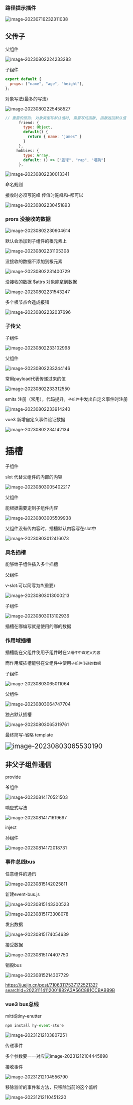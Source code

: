 ### 路径提示插件

![image-20230716232311038](../../../assests/image-20230716232311038.png)

## 父传子

父组件

![image-20230802224233283](../../../assests/image-20230802224233283.png)

子组件

```js
export default {
  props: ["name", "age", "height"],
};
```

对象写法(最多的写法)

![image-20230802225458527](../../../assests/image-20230802225458527.png)

```js
// 重要的原则: 对象类型写默认值时, 需要写成函数, 函数返回默认值
      friend: {
        type: Object,
        default() {
          return { name: "james" }
        }
      },
     hobbies: {
        type: Array,
        default: () => ["篮球", "rap", "唱跳"]
      },
```

![image-20230802230013341](../../../assests/image-20230802230013341.png)

命名规则

接收时必须写驼峰 传值时驼峰和-都可以

![image-20230802230451893](../../../assests/image-20230802230451893.png)

### prors 没接收的数据

![image-20230802230904614](../../../assests/image-20230802230904614.png)

默认会添加到子组件的根元素上

![image-20230802231105308](../../../assests/image-20230802231105308.png)

没接收的数据不添加到根元素

![image-20230802231400729](../../../assests/image-20230802231400729.png)

没接收的数据 $attrs 对象能拿到数据

![image-20230802231543247](../../../assests/image-20230802231543247.png)

多个根节点会造成报错

![image-20230802232037696](../../../assests/image-20230802232037696.png)

### 子传父

子组件

![image-20230802233102998](../../../assests/image-20230802233102998.png)

父组件

![image-20230802233244146](../../../assests/image-20230802233244146.png)

常用payload代表传递过来的值

![image-20230802233312550](../../../assests/image-20230802233312550.png)

emits 注册（常用），代码提升，`子组件`中发出自定义事件时注册

![image-20230802233914240](../../../assests/image-20230802233914240.png)

vue3 新增自定义事件验证数据

![image-20230802234142134](../../../assests/image-20230802234142134.png)

# 插槽

子组件

slot 代替父组件的内部的内容

![image-20230803005402217](../../../assests/image-20230803005402217.png)

父组件

能根据需要定制子组件内容

![image-20230803005509938](../../../assests/image-20230803005509938.png)

父组件没有传内容时，插槽默认内容写在slot中

![image-20230803012416073](../../../assests/image-20230803012416073.png)

### 具名插槽

能够给子组件插入多个插槽

父组件

v-slot:可以简写为#(重要)

![image-20230803013000213](../../../assests/image-20230803013000213.png)

子组件

![image-20230803013102936](../../../assests/image-20230803013102936.png)

插槽在哪编写就是使用的哪的数据

### 作用域插槽

插槽能在父组件使用子组件时在`父组件中自定义内容`

而作用域插槽能够在父组件中使用`子组件传递的数据`

子组件

![image-20230803065011064](../../../assests/image-20230803065011064.png)

父组件

![image-20230803064747704](../../../assests/image-20230803064747704.png)

独占默认插槽

![image-20230803065319761](../../../assests/image-20230803065319761.png)

最终简写-省略 template

<img src="../../../assests/image-20230803065530190.png" alt="image-20230803065530190" style="zoom:150%;" />

## 非父子组件通信

provide

爷组件

![image-20230814170521503](../../../assests/image-20230814170521503.png)

响应式写法

![image-20230814171619697](../../../assests/image-20230814171619697.png)

inject

孙组件

![image-20230814172018731](../../../assests/image-20230814172018731.png)

### 事件总线bus

任意组件的通讯

![image-20230815142025811](../../../assests/image-20230815142025811.png)

新建event-bus.js

![image-20230815143300523](../../../assests/image-20230815143300523.png)

![image-20230815173308078](../../../assests/image-20230815173308078.png)

发出数据

![image-20230815174054639](../../../assests/image-20230815174054639.png)

接受数据

![image-20230815174407750](../../../assests/image-20230815174407750.png)

销毁bus

![image-20230815214307729](../../../assests/image-20230815214307729.png)

https://juejin.cn/post/7106311753717252132?searchId=20231114112001882A3A56C881CCBABB9B

### vue3 bus总线

mitt或tiny-enutter

```js
npm install hy-event-store
```

![image-20231212103807251]( img/image-20231212103807251.png)

传递事件

多个参数要一一对应![image-20231212104445898](img/image-20231212104445898.png)

接收事件

![image-20231212104556790](img/image-20231212104556790.png)

移除监听的事件和方法，只移除当前的这个监听

![image-20231212110451220](img/image-20231212110451220.png)